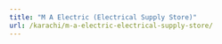 ```yaml
---
title: "M A Electric (Electrical Supply Store)"
url: /karachi/m-a-electric-electrical-supply-store/
---
```

